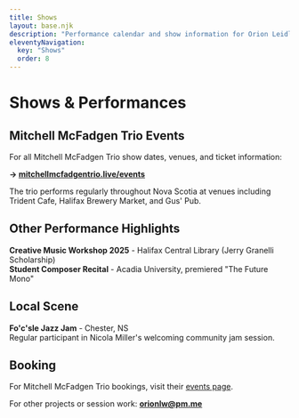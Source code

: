 ```yaml
---
title: Shows
layout: base.njk
description: "Performance calendar and show information for Orion Leidl Wilson."
eleventyNavigation:
  key: "Shows"
  order: 8
---
```


# Shows & Performances

## Mitchell McFadgen Trio Events

For all Mitchell McFadgen Trio show dates, venues, and ticket information:

**→ [mitchellmcfadgentrio.live/events](https://mitchellmcfadgentrio.live/events/)**

The trio performs regularly throughout Nova Scotia at venues including Trident Cafe, Halifax Brewery Market, and Gus' Pub.

## Other Performance Highlights

**Creative Music Workshop 2025** - Halifax Central Library (Jerry Granelli Scholarship)  
**Student Composer Recital** - Acadia University, premiered "The Future Mono"

## Local Scene

**Fo'c'sle Jazz Jam** - Chester, NS  
Regular participant in Nicola Miller's welcoming community jam session.

## Booking

For Mitchell McFadgen Trio bookings, visit their [events page](https://mitchellmcfadgentrio.live/events/).

For other projects or session work: **[orionlw@pm.me](mailto:orionlw@pm.me)**